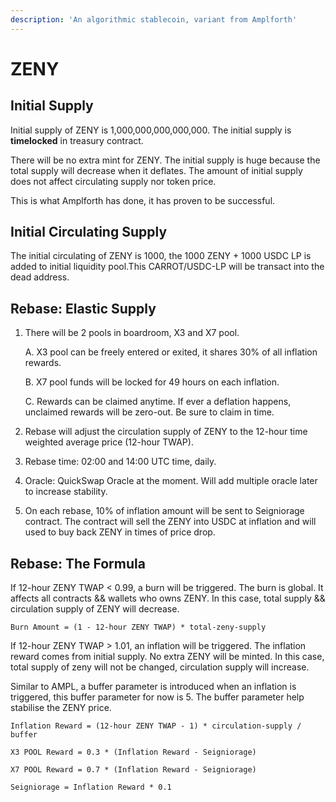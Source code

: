 ```yaml
---
description: 'An algorithmic stablecoin, variant from Amplforth'
---
```


# ZENY

## Initial Supply

Initial supply of ZENY is 1,000,000,000,000,000. The initial supply is **timelocked** in treasury contract.

There will be no extra mint for ZENY. The initial supply is huge because the total supply will decrease when it deflates. The amount of initial supply does not affect circulating supply nor token price. 

This is what Amplforth has done, it has proven to be successful. 

## Initial Circulating Supply

The initial circulating of ZENY is 1000, the 1000 ZENY + 1000 USDC LP is added to initial liquidity pool.This CARROT/USDC-LP will be transact into the dead address.

## Rebase: Elastic Supply

1. There will be 2 pools in boardroom, X3 and X7 pool. 

   A. X3 pool can be freely entered or exited, it shares 30% of all inflation rewards.

   B. X7 pool funds will be locked for 49 hours on each inflation. 

   C. Rewards can be claimed anytime. If ever a deflation happens, unclaimed rewards will be zero-out. Be sure to claim in time.

2. Rebase will adjust the circulation supply of ZENY to the 12-hour time weighted average price \(12-hour TWAP\).  
3. Rebase time: 02:00 and 14:00 UTC time, daily.
4. Oracle: QuickSwap Oracle at the moment. Will add multiple oracle later to increase stability. 
5. On each rebase, 10% of inflation amount will be sent to Seigniorage contract. The contract will sell the ZENY into USDC at inflation and will used to buy back ZENY in times of price drop.

## Rebase: The Formula

If 12-hour ZENY TWAP &lt; 0.99, a burn will be triggered. The burn is global. It affects all contracts && wallets who owns ZENY.  In this case, total supply && circulation supply of ZENY will decrease.

```
Burn Amount = (1 - 12-hour ZENY TWAP) * total-zeny-supply
```

If 12-hour ZENY TWAP &gt; 1.01, an inflation will be triggered. The inflation reward comes from initial supply. No extra ZENY will be minted. In this case, total supply of zeny will not be changed, circulation supply will increase. 

Similar to AMPL, a buffer parameter is introduced when an inflation is triggered, this buffer parameter for now is 5. The buffer parameter help stabilise the ZENY price.

```text
Inflation Reward = (12-hour ZENY TWAP - 1) * circulation-supply / buffer
```

```
X3 POOL Reward = 0.3 * (Inflation Reward - Seigniorage)
```

```text
X7 POOL Reward = 0.7 * (Inflation Reward - Seigniorage)
```

```text
Seigniorage = Inflation Reward * 0.1
```

